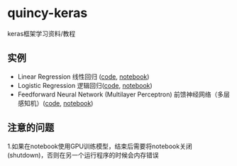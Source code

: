 # quincy-keras
keras框架学习资料/教程


## 实例

* Linear Regression 线性回归 ([code](https://github.com/yanqiangmiffy/quincy-keras/blob/master/code/01_linear_regression.py), [notebook](https://github.com/yanqiangmiffy/quincy-keras/blob/master/notebook/01_linear_regression.ipynb))
* Logistic Regression 逻辑回归([code](https://github.com/yanqiangmiffy/quincy-keras/blob/master/code/02_logistic_regression.py), [notebook](https://github.com/yanqiangmiffy/quincy-keras/blob/master/notebook/02_logistic_regression.ipynb))
* Feedforward Neural Network (Multilayer Perceptron)  前馈神经网络（多层感知机）([code](https://github.com/yanqiangmiffy/quincy-keras/blob/master/code/02_logistic_regression.py), [notebook](https://github.com/yanqiangmiffy/quincy-keras/blob/master/notebook/02_logistic_regression.ipynb))


## 注意的问题

1.如果在notebook使用GPU训练模型，结束后需要将notebook关闭(shutdown)，否则在另一个运行程序的时候会内存错误
